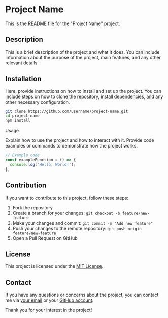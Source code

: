 # Project Name

This is the README file for the "Project Name" project.

## Description

This is a brief description of the project and what it does. You can include
information about the purpose of the project, main features, and any other
relevant details.

## Installation

Here, provide instructions on how to install and set up the project. You can
include steps on how to clone the repository, install dependencies, and any
other necessary configuration.

```bash
git clone https://github.com/username/project-name.git
cd project-name
npm install
```

Usage

Explain how to use the project and how to interact with it. Provide code
examples or commands to demonstrate how the project works.

```javascript
// Example code
const exampleFunction = () => {
  console.log('Hello, World!');
};
```

## Contribution

If you want to contribute to this project, follow these steps:

1. Fork the repository
1. Create a branch for your changes: `git checkout -b feature/new-feature`
1. Make your changes and commit: `git commit -m "Add new feature"`
1. Push your changes to the remote repository: `git push origin feature/new-feature`
1. Open a Pull Request on GitHub

## License

This project is licensed under the [MIT License].

## Contact

If you have any questions or concerns about the project, you can contact me via
[your email] or your [GitHub account].

Thank you for your interest in the project!

[MIT License]: LICENSE.md
[your email]: mailto:email@email.com
[GitHub account]: https://github.com/username
